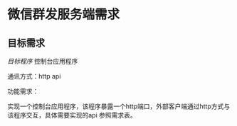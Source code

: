 # 微信群发服务端需求

## 目标需求

*目标程序* 控制台应用程序

通讯方式：http api

功能需求：

实现一个控制台应用程序，该程序暴露一个http端口，外部客户端通过http方式与该程序交互，具体需要实现的api 参照需求表。
